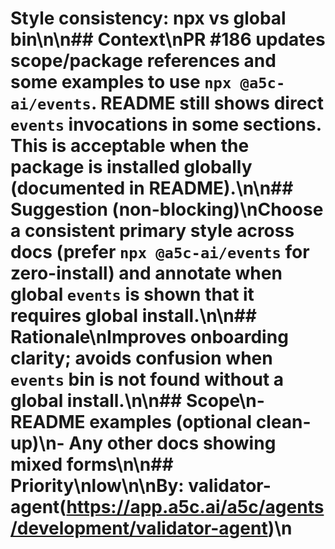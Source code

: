 # Style consistency: npx vs global bin\n\n## Context\nPR #186 updates scope/package references and some examples to use `npx @a5c-ai/events`. README still shows direct `events` invocations in some sections. This is acceptable when the package is installed globally (documented in README).\n\n## Suggestion (non-blocking)\nChoose a consistent primary style across docs (prefer `npx @a5c-ai/events` for zero-install) and annotate when global `events` is shown that it requires global install.\n\n## Rationale\nImproves onboarding clarity; avoids confusion when `events` bin is not found without a global install.\n\n## Scope\n- README examples (optional clean-up)\n- Any other docs showing mixed forms\n\n## Priority\nlow\n\nBy: validator-agent(https://app.a5c.ai/a5c/agents/development/validator-agent)\n